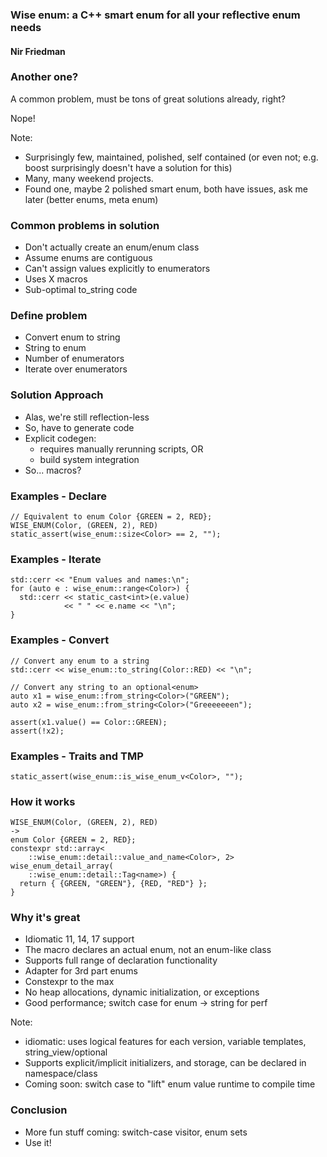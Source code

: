### Wise enum: a C++ smart enum for all your reflective enum needs

#### Nir Friedman


### Another one?

<section>
	<section>
		<p class="fragment fade-in">A common problem, must be tons of great solutions already, right?</p>
		<p class="fragment fade-in">Nope!</p>
	</section>
</section>

Note:
- Surprisingly few, maintained, polished, self contained (or even not; e.g.
  boost surprisingly doesn't have a solution for this)
- Many, many weekend projects.
- Found one, maybe 2 polished smart enum, both have issues, ask me later (better
  enums, meta enum)


### Common problems in solution

 - Don't actually create an enum/enum class
 - Assume enums are contiguous
 - Can't assign values explicitly to enumerators
 - Uses X macros
 - Sub-optimal to_string code


### Define problem

 - Convert enum to string
 - String to enum
 - Number of enumerators
 - Iterate over enumerators


### Solution Approach

 - Alas, we're still reflection-less
 - So, have to generate code
 - Explicit codegen:
   - requires manually rerunning scripts, OR
   - build system integration
 - So... macros?


### Examples - Declare

```
// Equivalent to enum Color {GREEN = 2, RED};
WISE_ENUM(Color, (GREEN, 2), RED)
static_assert(wise_enum::size<Color> == 2, "");
```


### Examples - Iterate

```
std::cerr << "Enum values and names:\n";
for (auto e : wise_enum::range<Color>) {
  std::cerr << static_cast<int>(e.value)
            << " " << e.name << "\n";
}
```


### Examples - Convert

```
// Convert any enum to a string
std::cerr << wise_enum::to_string(Color::RED) << "\n";

// Convert any string to an optional<enum>
auto x1 = wise_enum::from_string<Color>("GREEN");
auto x2 = wise_enum::from_string<Color>("Greeeeeeen");

assert(x1.value() == Color::GREEN);
assert(!x2);
```


### Examples - Traits and TMP

```
static_assert(wise_enum::is_wise_enum_v<Color>, "");
```


### How it works

```
WISE_ENUM(Color, (GREEN, 2), RED)
->
enum Color {GREEN = 2, RED};
constexpr std::array<
    ::wise_enum::detail::value_and_name<Color>, 2>
wise_enum_detail_array(
    ::wise_enum::detail::Tag<name>) {
  return { {GREEN, "GREEN"}, {RED, "RED"} };
}
```


### Why it's great
 - Idiomatic 11, 14, 17 support
 - The macro declares an actual enum, not an enum-like class
 - Supports full range of declaration functionality
 - Adapter for 3rd part enums
 - Constexpr to the max
 - No heap allocations, dynamic initialization, or exceptions
 - Good performance; switch case for enum -> string for perf

Note:
  - idiomatic: uses logical features for each version,
    variable templates, string_view/optional
  - Supports explicit/implicit initializers, and storage,
    can be declared in namespace/class
  - Coming soon: switch case to "lift" enum value runtime to
    compile time


### Conclusion
 - More fun stuff coming: switch-case visitor, enum sets
 - Use it!
